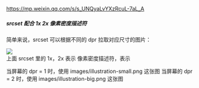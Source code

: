 https://mp.weixin.qq.com/s/s_UNQyaLvYXzRcuL-7aL_A
##### srcset 配合 1x 2x 像素密度描述符
简单来说，srcset 可以根据不同的 dpr 拉取对应尺寸的图片：

<div class='illustration'>
  <img src='illustration-small.png'
       srcset='images/illustration-small.png 1x,
               images/illustration-big.png 2x'
       style='max-width: 500px'/>
</div>
上面 srcset 里的 1x，2x 表示 像素密度描述符，表示

当屏幕的 dpr = 1 时，使用 images/illustration-small.png 这张图
当屏幕的 dpr = 2 时，使用 images/illustration-big.png 这张图
